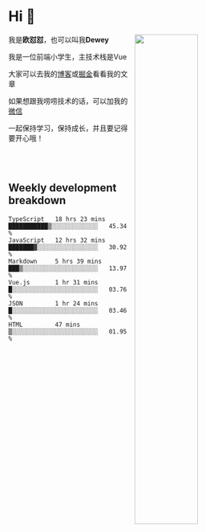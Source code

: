 # Hi 👋


[<img align="right" width="50%" src="https://github-readme-stats.vercel.app/api?username=OUDUIDUI&theme=dark&show_icons=true">](https://metrics.lecoq.io/OUDUIDUI?template=classic&#41;)

 我是**欧怼怼**，也可以叫我**Dewey**

我是一位前端小学生，主技术栈是Vue

大家可以去我的[博客](ouduidui.cn)或[掘金](https://juejin.cn/user/4309700183594366)看看我的文章

如果想跟我唠唠技术的话，可以加我的[微信](./images/wechat.jpeg)

一起保持学习，保持成长，并且要记得要开心哦！


<br/>
<br/>

##  Weekly development breakdown

<!--START_SECTION:waka-->

```text
TypeScript   18 hrs 23 mins  ███████████▒░░░░░░░░░░░░░   45.34 %
JavaScript   12 hrs 32 mins  ███████▓░░░░░░░░░░░░░░░░░   30.92 %
Markdown     5 hrs 39 mins   ███▒░░░░░░░░░░░░░░░░░░░░░   13.97 %
Vue.js       1 hr 31 mins    █░░░░░░░░░░░░░░░░░░░░░░░░   03.76 %
JSON         1 hr 24 mins    █░░░░░░░░░░░░░░░░░░░░░░░░   03.46 %
HTML         47 mins         ▒░░░░░░░░░░░░░░░░░░░░░░░░   01.95 %
```

<!--END_SECTION:waka-->

